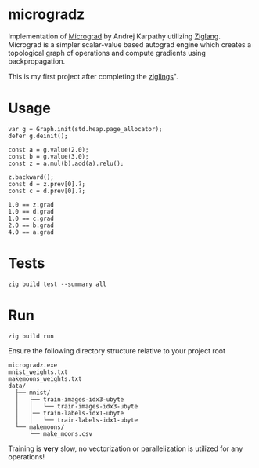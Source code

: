 # microgradz

Implementation of [Micrograd](https://github.com/karpathy/micrograd) by Andrej Karpathy utilizing [Ziglang](https://ziglang.org/). Micrograd is a simpler scalar-value based autograd engine which creates a topological graph of operations and compute gradients using backpropagation.

This is my first project after completing the [ziglings](https://codeberg.org/ziglings/exercises/#ziglings)".

# Usage
```zig
var g = Graph.init(std.heap.page_allocator);
defer g.deinit();

const a = g.value(2.0);
const b = g.value(3.0);
const z = a.mul(b).add(a).relu();

z.backward();
const d = z.prev[0].?;
const c = d.prev[0].?;

1.0 == z.grad
1.0 == d.grad
1.0 == c.grad
2.0 == b.grad
4.0 == a.grad
```

# Tests
```
zig build test --summary all
```
# Run

```
zig build run
```

Ensure the following directory structure relative to your project root
```
microgradz.exe
mnist_weights.txt
makemoons_weights.txt
data/
  ├── mnist/
  │   ├── train-images-idx3-ubyte 
  │   │   └── train-images-idx3-ubyte
  │   │── train-labels-idx1-ubyte    
  │   │   └── train-labels-idx1-ubyte   
  └── makemoons/
      └── make_moons.csv
```

Training is **very** slow, no vectorization or parallelization is utilized for any operations!
